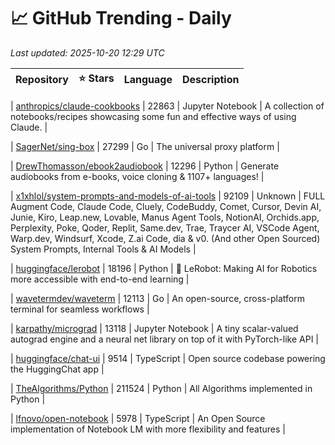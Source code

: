# 📈 GitHub Trending - Daily

_Last updated: 2025-10-20 12:29 UTC_

| Repository | ⭐ Stars | Language | Description |
|------------|--------:|----------|-------------|

| [anthropics/claude-cookbooks](https://github.com/anthropics/claude-cookbooks) | 22863 | Jupyter Notebook | A collection of notebooks/recipes showcasing some fun and effective ways of using Claude. |

| [SagerNet/sing-box](https://github.com/SagerNet/sing-box) | 27299 | Go | The universal proxy platform |

| [DrewThomasson/ebook2audiobook](https://github.com/DrewThomasson/ebook2audiobook) | 12296 | Python | Generate audiobooks from e-books, voice cloning & 1107+ languages! |

| [x1xhlol/system-prompts-and-models-of-ai-tools](https://github.com/x1xhlol/system-prompts-and-models-of-ai-tools) | 92109 | Unknown | FULL Augment Code, Claude Code, Cluely, CodeBuddy, Comet, Cursor, Devin AI, Junie, Kiro, Leap.new, Lovable, Manus Agent Tools, NotionAI, Orchids.app, Perplexity, Poke, Qoder, Replit, Same.dev, Trae, Traycer AI, VSCode Agent, Warp.dev, Windsurf, Xcode, Z.ai Code, dia & v0. (And other Open Sourced) System Prompts, Internal Tools & AI Models |

| [huggingface/lerobot](https://github.com/huggingface/lerobot) | 18196 | Python | 🤗 LeRobot: Making AI for Robotics more accessible with end-to-end learning |

| [wavetermdev/waveterm](https://github.com/wavetermdev/waveterm) | 12113 | Go | An open-source, cross-platform terminal for seamless workflows |

| [karpathy/micrograd](https://github.com/karpathy/micrograd) | 13118 | Jupyter Notebook | A tiny scalar-valued autograd engine and a neural net library on top of it with PyTorch-like API |

| [huggingface/chat-ui](https://github.com/huggingface/chat-ui) | 9514 | TypeScript | Open source codebase powering the HuggingChat app |

| [TheAlgorithms/Python](https://github.com/TheAlgorithms/Python) | 211524 | Python | All Algorithms implemented in Python |

| [lfnovo/open-notebook](https://github.com/lfnovo/open-notebook) | 5978 | TypeScript | An Open Source implementation of Notebook LM with more flexibility and features |
